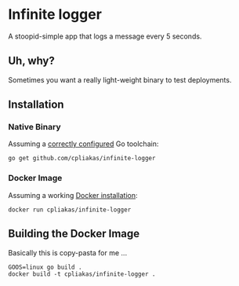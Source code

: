 # Infinite logger

A stoopid-simple app that logs a message every 5 seconds.

## Uh, why?

Sometimes you want a really light-weight binary to test deployments.

## Installation

### Native Binary

Assuming a [correctly configured](https://golang.org/doc/install#testing)
Go toolchain:

```
go get github.com/cpliakas/infinite-logger
```

### Docker Image

Assuming a working [Docker installation](https://docs.docker.com/engine/installation/):

```
docker run cpliakas/infinite-logger
```

## Building the Docker Image

Basically this is copy-pasta for me ...

```
GOOS=linux go build .
docker build -t cpliakas/infinite-logger .
```
